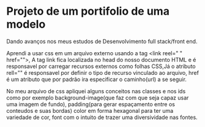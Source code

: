 <h1>Projeto de um portifolio de uma modelo</h1>

Dando avanços nos meus estudos de Desenvolvimento full stack/front end. 

Aprendi a usar css em um arquivo externo usando a tag &lt;link reel=" " href=""&gt;, A tag link fica localizada no head do nosso documento HTML e é responsavel por carregar
recursos externos como folhas CSS,Já o atributo rell="" é responsavel por definir o
tipo de recurso vinculado ao arquivo, href é um atributo que por padrão ira especificar o caminho(url) a se seguir.

No meu arquivo de css apliquei alguns conceitos nas classes e nos ids como por exemplo background-image(que faz com que seja capaz usar uma imagem de fundo), padding(para gerar
espaçamento entre os conteudos e suas bordas) color em forma hexagonal para ter uma variedade de cor, font com o intuito de trazer uma diversividade nas fontes.
